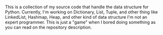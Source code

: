 This is a collection of my source code that handle the data structure for Python.
Currently, I'm working on Dictionary, List, Tuple, and other thing like LinkedList, Hashmap, Heap, and other kind of data structure
I'm not an expert programmer. This is just a "game" when I bored doing something as you can read on the repository description.
